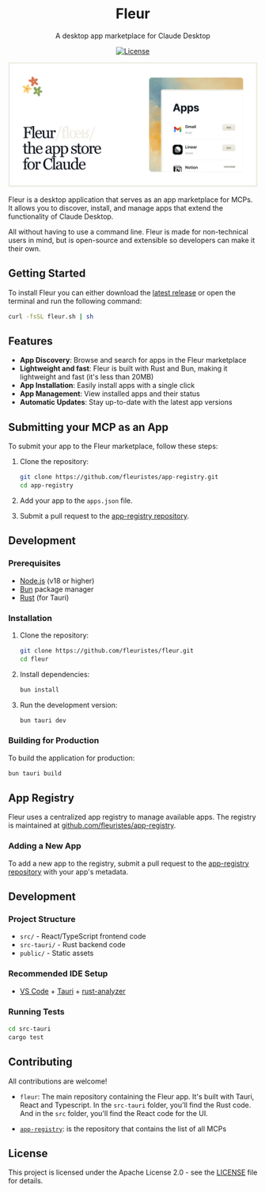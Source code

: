 <div align="center">
  <h1>Fleur</h1>
  <p>A desktop app marketplace for Claude Desktop</p>
</div>

<div align="center">

[![License](https://img.shields.io/github/license/fleuristes/fleur?style=flat)](https://github.com/fleuristes/fleur/blob/main/LICENSE)

</div>


[![Fleur Logo](public/hero-asset.png)](https://fleurmcp.com)

Fleur is a desktop application that serves as an app marketplace for MCPs. It allows you to discover, install, and manage apps that extend the functionality of Claude Desktop.

All without having to use a command line. Fleur is made for non-technical users in mind, but is open-source and extensible so developers can make it their own.

## Getting Started

To install Fleur you can either download the [latest release](https://github.com/fleuristes/fleur/releases/latest/download/Fleur.dmg) or open the terminal and run the following command:

```bash
curl -fsSL fleur.sh | sh
```

## Features

- **App Discovery**: Browse and search for apps in the Fleur marketplace
- **Lightweight and fast**: Fleur is built with Rust and Bun, making it lightweight and fast (it's less than 20MB)
- **App Installation**: Easily install apps with a single click
- **App Management**: View installed apps and their status
- **Automatic Updates**: Stay up-to-date with the latest app versions


## Submitting your MCP as an App

To submit your app to the Fleur marketplace, follow these steps:

1. Clone the repository:
   ```bash
   git clone https://github.com/fleuristes/app-registry.git
   cd app-registry
   ```

2. Add your app to the `apps.json` file.

3. Submit a pull request to the [app-registry repository](https://github.com/fleuristes/app-registry).


## Development

### Prerequisites

- [Node.js](https://nodejs.org/) (v18 or higher)
- [Bun](https://bun.sh/) package manager
- [Rust](https://www.rust-lang.org/tools/install) (for Tauri)

### Installation

1. Clone the repository:
   ```bash
   git clone https://github.com/fleuristes/fleur.git
   cd fleur
   ```

2. Install dependencies:
   ```bash
   bun install
   ```

3. Run the development version:
   ```bash
   bun tauri dev
   ```

### Building for Production

To build the application for production:

```bash
bun tauri build
```

## App Registry

Fleur uses a centralized app registry to manage available apps. The registry is maintained at [github.com/fleuristes/app-registry](https://github.com/fleuristes/app-registry).

### Adding a New App

To add a new app to the registry, submit a pull request to the [app-registry repository](https://github.com/fleuristes/app-registry) with your app's metadata.

## Development

### Project Structure

- `src/` - React/TypeScript frontend code
- `src-tauri/` - Rust backend code
- `public/` - Static assets

### Recommended IDE Setup

- [VS Code](https://code.visualstudio.com/) + [Tauri](https://marketplace.visualstudio.com/items?itemName=tauri-apps.tauri-vscode) + [rust-analyzer](https://marketplace.visualstudio.com/items?itemName=rust-lang.rust-analyzer)

### Running Tests

```bash
cd src-tauri
cargo test
```

## Contributing

All contributions are welcome!

- `fleur`: The main repository containing the Fleur app. It's built with Tauri, React and Typescript. In the `src-tauri` folder, you'll find the Rust code. And in the `src` folder, you'll find the React code for the UI.

- [`app-registry`](https://github.com/fleuristes/app-registry): is the repository that contains the list of all MCPs

## License

This project is licensed under the Apache License 2.0 - see the [LICENSE](LICENSE) file for details.
